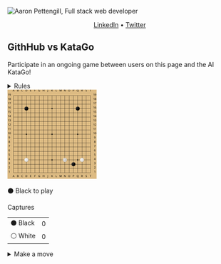 ![Aaron Pettengill, Full stack web developer](https://github.com/airjp73/airjp73/assets/25882770/e0a7aae2-6b70-4a3e-9681-2e7b61e5774d)

<div align="center">
  
  [LinkedIn](https://www.linkedin.com/in/aaron-pettengill-7706846b/) • [Twitter](https://twitter.com/PettengillAaron)
  
</div>

## GithHub vs KataGo

Participate in an ongoing game between users on this page and the AI KataGo!

<details>
  <summary>Rules</summary>
  <ul>
    <li>Click on any legal move in the "Make a move" section below at any time to play a move for either player.</li>
    <li>Every 6 hours, a move will be played by KataGo with a low number of playouts.</li>
    <li>The game ends when KataGo passes or resigns.</li>
    <li>Completed games are stored in the <strong>history</strong> folder in this repo.</li>
  </ul>

</details>

<img src="./current/board_1699639605538.svg" />

<!-- MOVES START -->
<p>⚫️ Black<!-- --> to play</p><table><summary>Captures</summary><tr><td>⚫️ Black</td><td>0</td></tr><tr><td>⚪️ White</td><td>0</td></tr></table><details><summary>Make a move</summary><table><caption>Key</caption><tr><td>A1, B2, C3, etc...</td><td>Valid move (click to make a move)</td></tr><tr><td>⚫️</td><td>Occupied by Black</td></tr><tr><td>⚪️</td><td>Occupied by White</td></tr><tr><td>⭕️</td><td>Illegal move due to <a href="https://senseis.xmp.net/?Ko">Ko</a></td></tr><tr><td>💀</td><td>Illegal move due to<!-- --> <a href="https://senseis.xmp.net/?Suicide">self-capture</a></td></tr></table><table><caption>Choose a spot to move</caption><tr><td></td><td>A</td><td>B</td><td>C</td><td>D</td><td>E</td><td>F</td><td>G</td><td>H</td><td>J</td><td>K</td><td>L</td><td>M</td><td>N</td><td>O</td><td>P</td><td>Q</td><td>R</td><td>S</td><td>T</td></tr><tr><td>19</td><td><a href="https://kifu-io-2.vercel.app/gh_game/move?point=aa&amp;stone=b">A19</a></td><td><a href="https://kifu-io-2.vercel.app/gh_game/move?point=ba&amp;stone=b">B19</a></td><td><a href="https://kifu-io-2.vercel.app/gh_game/move?point=ca&amp;stone=b">C19</a></td><td><a href="https://kifu-io-2.vercel.app/gh_game/move?point=da&amp;stone=b">D19</a></td><td><a href="https://kifu-io-2.vercel.app/gh_game/move?point=ea&amp;stone=b">E19</a></td><td><a href="https://kifu-io-2.vercel.app/gh_game/move?point=fa&amp;stone=b">F19</a></td><td><a href="https://kifu-io-2.vercel.app/gh_game/move?point=ga&amp;stone=b">G19</a></td><td><a href="https://kifu-io-2.vercel.app/gh_game/move?point=ha&amp;stone=b">H19</a></td><td><a href="https://kifu-io-2.vercel.app/gh_game/move?point=ia&amp;stone=b">J19</a></td><td><a href="https://kifu-io-2.vercel.app/gh_game/move?point=ja&amp;stone=b">K19</a></td><td><a href="https://kifu-io-2.vercel.app/gh_game/move?point=ka&amp;stone=b">L19</a></td><td><a href="https://kifu-io-2.vercel.app/gh_game/move?point=la&amp;stone=b">M19</a></td><td><a href="https://kifu-io-2.vercel.app/gh_game/move?point=ma&amp;stone=b">N19</a></td><td><a href="https://kifu-io-2.vercel.app/gh_game/move?point=na&amp;stone=b">O19</a></td><td><a href="https://kifu-io-2.vercel.app/gh_game/move?point=oa&amp;stone=b">P19</a></td><td><a href="https://kifu-io-2.vercel.app/gh_game/move?point=pa&amp;stone=b">Q19</a></td><td><a href="https://kifu-io-2.vercel.app/gh_game/move?point=qa&amp;stone=b">R19</a></td><td><a href="https://kifu-io-2.vercel.app/gh_game/move?point=ra&amp;stone=b">S19</a></td><td><a href="https://kifu-io-2.vercel.app/gh_game/move?point=sa&amp;stone=b">T19</a></td></tr><tr><td>18</td><td><a href="https://kifu-io-2.vercel.app/gh_game/move?point=ab&amp;stone=b">A18</a></td><td><a href="https://kifu-io-2.vercel.app/gh_game/move?point=bb&amp;stone=b">B18</a></td><td><a href="https://kifu-io-2.vercel.app/gh_game/move?point=cb&amp;stone=b">C18</a></td><td><a href="https://kifu-io-2.vercel.app/gh_game/move?point=db&amp;stone=b">D18</a></td><td><a href="https://kifu-io-2.vercel.app/gh_game/move?point=eb&amp;stone=b">E18</a></td><td><a href="https://kifu-io-2.vercel.app/gh_game/move?point=fb&amp;stone=b">F18</a></td><td><a href="https://kifu-io-2.vercel.app/gh_game/move?point=gb&amp;stone=b">G18</a></td><td><a href="https://kifu-io-2.vercel.app/gh_game/move?point=hb&amp;stone=b">H18</a></td><td><a href="https://kifu-io-2.vercel.app/gh_game/move?point=ib&amp;stone=b">J18</a></td><td><a href="https://kifu-io-2.vercel.app/gh_game/move?point=jb&amp;stone=b">K18</a></td><td><a href="https://kifu-io-2.vercel.app/gh_game/move?point=kb&amp;stone=b">L18</a></td><td><a href="https://kifu-io-2.vercel.app/gh_game/move?point=lb&amp;stone=b">M18</a></td><td><a href="https://kifu-io-2.vercel.app/gh_game/move?point=mb&amp;stone=b">N18</a></td><td><a href="https://kifu-io-2.vercel.app/gh_game/move?point=nb&amp;stone=b">O18</a></td><td><a href="https://kifu-io-2.vercel.app/gh_game/move?point=ob&amp;stone=b">P18</a></td><td><a href="https://kifu-io-2.vercel.app/gh_game/move?point=pb&amp;stone=b">Q18</a></td><td><a href="https://kifu-io-2.vercel.app/gh_game/move?point=qb&amp;stone=b">R18</a></td><td><a href="https://kifu-io-2.vercel.app/gh_game/move?point=rb&amp;stone=b">S18</a></td><td><a href="https://kifu-io-2.vercel.app/gh_game/move?point=sb&amp;stone=b">T18</a></td></tr><tr><td>17</td><td><a href="https://kifu-io-2.vercel.app/gh_game/move?point=ac&amp;stone=b">A17</a></td><td><a href="https://kifu-io-2.vercel.app/gh_game/move?point=bc&amp;stone=b">B17</a></td><td><a href="https://kifu-io-2.vercel.app/gh_game/move?point=cc&amp;stone=b">C17</a></td><td><a href="https://kifu-io-2.vercel.app/gh_game/move?point=dc&amp;stone=b">D17</a></td><td><a href="https://kifu-io-2.vercel.app/gh_game/move?point=ec&amp;stone=b">E17</a></td><td><a href="https://kifu-io-2.vercel.app/gh_game/move?point=fc&amp;stone=b">F17</a></td><td><a href="https://kifu-io-2.vercel.app/gh_game/move?point=gc&amp;stone=b">G17</a></td><td><a href="https://kifu-io-2.vercel.app/gh_game/move?point=hc&amp;stone=b">H17</a></td><td><a href="https://kifu-io-2.vercel.app/gh_game/move?point=ic&amp;stone=b">J17</a></td><td><a href="https://kifu-io-2.vercel.app/gh_game/move?point=jc&amp;stone=b">K17</a></td><td><a href="https://kifu-io-2.vercel.app/gh_game/move?point=kc&amp;stone=b">L17</a></td><td><a href="https://kifu-io-2.vercel.app/gh_game/move?point=lc&amp;stone=b">M17</a></td><td><a href="https://kifu-io-2.vercel.app/gh_game/move?point=mc&amp;stone=b">N17</a></td><td><a href="https://kifu-io-2.vercel.app/gh_game/move?point=nc&amp;stone=b">O17</a></td><td><a href="https://kifu-io-2.vercel.app/gh_game/move?point=oc&amp;stone=b">P17</a></td><td><a href="https://kifu-io-2.vercel.app/gh_game/move?point=pc&amp;stone=b">Q17</a></td><td><a href="https://kifu-io-2.vercel.app/gh_game/move?point=qc&amp;stone=b">R17</a></td><td><a href="https://kifu-io-2.vercel.app/gh_game/move?point=rc&amp;stone=b">S17</a></td><td><a href="https://kifu-io-2.vercel.app/gh_game/move?point=sc&amp;stone=b">T17</a></td></tr><tr><td>16</td><td><a href="https://kifu-io-2.vercel.app/gh_game/move?point=ad&amp;stone=b">A16</a></td><td><a href="https://kifu-io-2.vercel.app/gh_game/move?point=bd&amp;stone=b">B16</a></td><td><a href="https://kifu-io-2.vercel.app/gh_game/move?point=cd&amp;stone=b">C16</a></td><td>⚫️</td><td><a href="https://kifu-io-2.vercel.app/gh_game/move?point=ed&amp;stone=b">E16</a></td><td><a href="https://kifu-io-2.vercel.app/gh_game/move?point=fd&amp;stone=b">F16</a></td><td><a href="https://kifu-io-2.vercel.app/gh_game/move?point=gd&amp;stone=b">G16</a></td><td><a href="https://kifu-io-2.vercel.app/gh_game/move?point=hd&amp;stone=b">H16</a></td><td><a href="https://kifu-io-2.vercel.app/gh_game/move?point=id&amp;stone=b">J16</a></td><td><a href="https://kifu-io-2.vercel.app/gh_game/move?point=jd&amp;stone=b">K16</a></td><td><a href="https://kifu-io-2.vercel.app/gh_game/move?point=kd&amp;stone=b">L16</a></td><td><a href="https://kifu-io-2.vercel.app/gh_game/move?point=ld&amp;stone=b">M16</a></td><td><a href="https://kifu-io-2.vercel.app/gh_game/move?point=md&amp;stone=b">N16</a></td><td><a href="https://kifu-io-2.vercel.app/gh_game/move?point=nd&amp;stone=b">O16</a></td><td><a href="https://kifu-io-2.vercel.app/gh_game/move?point=od&amp;stone=b">P16</a></td><td>⚫️</td><td><a href="https://kifu-io-2.vercel.app/gh_game/move?point=qd&amp;stone=b">R16</a></td><td><a href="https://kifu-io-2.vercel.app/gh_game/move?point=rd&amp;stone=b">S16</a></td><td><a href="https://kifu-io-2.vercel.app/gh_game/move?point=sd&amp;stone=b">T16</a></td></tr><tr><td>15</td><td><a href="https://kifu-io-2.vercel.app/gh_game/move?point=ae&amp;stone=b">A15</a></td><td><a href="https://kifu-io-2.vercel.app/gh_game/move?point=be&amp;stone=b">B15</a></td><td><a href="https://kifu-io-2.vercel.app/gh_game/move?point=ce&amp;stone=b">C15</a></td><td><a href="https://kifu-io-2.vercel.app/gh_game/move?point=de&amp;stone=b">D15</a></td><td><a href="https://kifu-io-2.vercel.app/gh_game/move?point=ee&amp;stone=b">E15</a></td><td><a href="https://kifu-io-2.vercel.app/gh_game/move?point=fe&amp;stone=b">F15</a></td><td><a href="https://kifu-io-2.vercel.app/gh_game/move?point=ge&amp;stone=b">G15</a></td><td><a href="https://kifu-io-2.vercel.app/gh_game/move?point=he&amp;stone=b">H15</a></td><td><a href="https://kifu-io-2.vercel.app/gh_game/move?point=ie&amp;stone=b">J15</a></td><td><a href="https://kifu-io-2.vercel.app/gh_game/move?point=je&amp;stone=b">K15</a></td><td><a href="https://kifu-io-2.vercel.app/gh_game/move?point=ke&amp;stone=b">L15</a></td><td><a href="https://kifu-io-2.vercel.app/gh_game/move?point=le&amp;stone=b">M15</a></td><td><a href="https://kifu-io-2.vercel.app/gh_game/move?point=me&amp;stone=b">N15</a></td><td><a href="https://kifu-io-2.vercel.app/gh_game/move?point=ne&amp;stone=b">O15</a></td><td><a href="https://kifu-io-2.vercel.app/gh_game/move?point=oe&amp;stone=b">P15</a></td><td><a href="https://kifu-io-2.vercel.app/gh_game/move?point=pe&amp;stone=b">Q15</a></td><td><a href="https://kifu-io-2.vercel.app/gh_game/move?point=qe&amp;stone=b">R15</a></td><td><a href="https://kifu-io-2.vercel.app/gh_game/move?point=re&amp;stone=b">S15</a></td><td><a href="https://kifu-io-2.vercel.app/gh_game/move?point=se&amp;stone=b">T15</a></td></tr><tr><td>14</td><td><a href="https://kifu-io-2.vercel.app/gh_game/move?point=af&amp;stone=b">A14</a></td><td><a href="https://kifu-io-2.vercel.app/gh_game/move?point=bf&amp;stone=b">B14</a></td><td><a href="https://kifu-io-2.vercel.app/gh_game/move?point=cf&amp;stone=b">C14</a></td><td><a href="https://kifu-io-2.vercel.app/gh_game/move?point=df&amp;stone=b">D14</a></td><td><a href="https://kifu-io-2.vercel.app/gh_game/move?point=ef&amp;stone=b">E14</a></td><td><a href="https://kifu-io-2.vercel.app/gh_game/move?point=ff&amp;stone=b">F14</a></td><td><a href="https://kifu-io-2.vercel.app/gh_game/move?point=gf&amp;stone=b">G14</a></td><td><a href="https://kifu-io-2.vercel.app/gh_game/move?point=hf&amp;stone=b">H14</a></td><td><a href="https://kifu-io-2.vercel.app/gh_game/move?point=if&amp;stone=b">J14</a></td><td><a href="https://kifu-io-2.vercel.app/gh_game/move?point=jf&amp;stone=b">K14</a></td><td><a href="https://kifu-io-2.vercel.app/gh_game/move?point=kf&amp;stone=b">L14</a></td><td><a href="https://kifu-io-2.vercel.app/gh_game/move?point=lf&amp;stone=b">M14</a></td><td><a href="https://kifu-io-2.vercel.app/gh_game/move?point=mf&amp;stone=b">N14</a></td><td><a href="https://kifu-io-2.vercel.app/gh_game/move?point=nf&amp;stone=b">O14</a></td><td><a href="https://kifu-io-2.vercel.app/gh_game/move?point=of&amp;stone=b">P14</a></td><td><a href="https://kifu-io-2.vercel.app/gh_game/move?point=pf&amp;stone=b">Q14</a></td><td><a href="https://kifu-io-2.vercel.app/gh_game/move?point=qf&amp;stone=b">R14</a></td><td><a href="https://kifu-io-2.vercel.app/gh_game/move?point=rf&amp;stone=b">S14</a></td><td><a href="https://kifu-io-2.vercel.app/gh_game/move?point=sf&amp;stone=b">T14</a></td></tr><tr><td>13</td><td><a href="https://kifu-io-2.vercel.app/gh_game/move?point=ag&amp;stone=b">A13</a></td><td><a href="https://kifu-io-2.vercel.app/gh_game/move?point=bg&amp;stone=b">B13</a></td><td><a href="https://kifu-io-2.vercel.app/gh_game/move?point=cg&amp;stone=b">C13</a></td><td><a href="https://kifu-io-2.vercel.app/gh_game/move?point=dg&amp;stone=b">D13</a></td><td><a href="https://kifu-io-2.vercel.app/gh_game/move?point=eg&amp;stone=b">E13</a></td><td><a href="https://kifu-io-2.vercel.app/gh_game/move?point=fg&amp;stone=b">F13</a></td><td><a href="https://kifu-io-2.vercel.app/gh_game/move?point=gg&amp;stone=b">G13</a></td><td><a href="https://kifu-io-2.vercel.app/gh_game/move?point=hg&amp;stone=b">H13</a></td><td><a href="https://kifu-io-2.vercel.app/gh_game/move?point=ig&amp;stone=b">J13</a></td><td><a href="https://kifu-io-2.vercel.app/gh_game/move?point=jg&amp;stone=b">K13</a></td><td><a href="https://kifu-io-2.vercel.app/gh_game/move?point=kg&amp;stone=b">L13</a></td><td><a href="https://kifu-io-2.vercel.app/gh_game/move?point=lg&amp;stone=b">M13</a></td><td><a href="https://kifu-io-2.vercel.app/gh_game/move?point=mg&amp;stone=b">N13</a></td><td><a href="https://kifu-io-2.vercel.app/gh_game/move?point=ng&amp;stone=b">O13</a></td><td><a href="https://kifu-io-2.vercel.app/gh_game/move?point=og&amp;stone=b">P13</a></td><td><a href="https://kifu-io-2.vercel.app/gh_game/move?point=pg&amp;stone=b">Q13</a></td><td><a href="https://kifu-io-2.vercel.app/gh_game/move?point=qg&amp;stone=b">R13</a></td><td><a href="https://kifu-io-2.vercel.app/gh_game/move?point=rg&amp;stone=b">S13</a></td><td><a href="https://kifu-io-2.vercel.app/gh_game/move?point=sg&amp;stone=b">T13</a></td></tr><tr><td>12</td><td><a href="https://kifu-io-2.vercel.app/gh_game/move?point=ah&amp;stone=b">A12</a></td><td><a href="https://kifu-io-2.vercel.app/gh_game/move?point=bh&amp;stone=b">B12</a></td><td><a href="https://kifu-io-2.vercel.app/gh_game/move?point=ch&amp;stone=b">C12</a></td><td><a href="https://kifu-io-2.vercel.app/gh_game/move?point=dh&amp;stone=b">D12</a></td><td><a href="https://kifu-io-2.vercel.app/gh_game/move?point=eh&amp;stone=b">E12</a></td><td><a href="https://kifu-io-2.vercel.app/gh_game/move?point=fh&amp;stone=b">F12</a></td><td><a href="https://kifu-io-2.vercel.app/gh_game/move?point=gh&amp;stone=b">G12</a></td><td><a href="https://kifu-io-2.vercel.app/gh_game/move?point=hh&amp;stone=b">H12</a></td><td><a href="https://kifu-io-2.vercel.app/gh_game/move?point=ih&amp;stone=b">J12</a></td><td><a href="https://kifu-io-2.vercel.app/gh_game/move?point=jh&amp;stone=b">K12</a></td><td><a href="https://kifu-io-2.vercel.app/gh_game/move?point=kh&amp;stone=b">L12</a></td><td><a href="https://kifu-io-2.vercel.app/gh_game/move?point=lh&amp;stone=b">M12</a></td><td><a href="https://kifu-io-2.vercel.app/gh_game/move?point=mh&amp;stone=b">N12</a></td><td><a href="https://kifu-io-2.vercel.app/gh_game/move?point=nh&amp;stone=b">O12</a></td><td><a href="https://kifu-io-2.vercel.app/gh_game/move?point=oh&amp;stone=b">P12</a></td><td><a href="https://kifu-io-2.vercel.app/gh_game/move?point=ph&amp;stone=b">Q12</a></td><td><a href="https://kifu-io-2.vercel.app/gh_game/move?point=qh&amp;stone=b">R12</a></td><td><a href="https://kifu-io-2.vercel.app/gh_game/move?point=rh&amp;stone=b">S12</a></td><td><a href="https://kifu-io-2.vercel.app/gh_game/move?point=sh&amp;stone=b">T12</a></td></tr><tr><td>11</td><td><a href="https://kifu-io-2.vercel.app/gh_game/move?point=ai&amp;stone=b">A11</a></td><td><a href="https://kifu-io-2.vercel.app/gh_game/move?point=bi&amp;stone=b">B11</a></td><td><a href="https://kifu-io-2.vercel.app/gh_game/move?point=ci&amp;stone=b">C11</a></td><td><a href="https://kifu-io-2.vercel.app/gh_game/move?point=di&amp;stone=b">D11</a></td><td><a href="https://kifu-io-2.vercel.app/gh_game/move?point=ei&amp;stone=b">E11</a></td><td><a href="https://kifu-io-2.vercel.app/gh_game/move?point=fi&amp;stone=b">F11</a></td><td><a href="https://kifu-io-2.vercel.app/gh_game/move?point=gi&amp;stone=b">G11</a></td><td><a href="https://kifu-io-2.vercel.app/gh_game/move?point=hi&amp;stone=b">H11</a></td><td><a href="https://kifu-io-2.vercel.app/gh_game/move?point=ii&amp;stone=b">J11</a></td><td><a href="https://kifu-io-2.vercel.app/gh_game/move?point=ji&amp;stone=b">K11</a></td><td><a href="https://kifu-io-2.vercel.app/gh_game/move?point=ki&amp;stone=b">L11</a></td><td><a href="https://kifu-io-2.vercel.app/gh_game/move?point=li&amp;stone=b">M11</a></td><td><a href="https://kifu-io-2.vercel.app/gh_game/move?point=mi&amp;stone=b">N11</a></td><td><a href="https://kifu-io-2.vercel.app/gh_game/move?point=ni&amp;stone=b">O11</a></td><td><a href="https://kifu-io-2.vercel.app/gh_game/move?point=oi&amp;stone=b">P11</a></td><td><a href="https://kifu-io-2.vercel.app/gh_game/move?point=pi&amp;stone=b">Q11</a></td><td><a href="https://kifu-io-2.vercel.app/gh_game/move?point=qi&amp;stone=b">R11</a></td><td><a href="https://kifu-io-2.vercel.app/gh_game/move?point=ri&amp;stone=b">S11</a></td><td><a href="https://kifu-io-2.vercel.app/gh_game/move?point=si&amp;stone=b">T11</a></td></tr><tr><td>10</td><td><a href="https://kifu-io-2.vercel.app/gh_game/move?point=aj&amp;stone=b">A10</a></td><td><a href="https://kifu-io-2.vercel.app/gh_game/move?point=bj&amp;stone=b">B10</a></td><td><a href="https://kifu-io-2.vercel.app/gh_game/move?point=cj&amp;stone=b">C10</a></td><td><a href="https://kifu-io-2.vercel.app/gh_game/move?point=dj&amp;stone=b">D10</a></td><td><a href="https://kifu-io-2.vercel.app/gh_game/move?point=ej&amp;stone=b">E10</a></td><td><a href="https://kifu-io-2.vercel.app/gh_game/move?point=fj&amp;stone=b">F10</a></td><td><a href="https://kifu-io-2.vercel.app/gh_game/move?point=gj&amp;stone=b">G10</a></td><td><a href="https://kifu-io-2.vercel.app/gh_game/move?point=hj&amp;stone=b">H10</a></td><td><a href="https://kifu-io-2.vercel.app/gh_game/move?point=ij&amp;stone=b">J10</a></td><td><a href="https://kifu-io-2.vercel.app/gh_game/move?point=jj&amp;stone=b">K10</a></td><td><a href="https://kifu-io-2.vercel.app/gh_game/move?point=kj&amp;stone=b">L10</a></td><td><a href="https://kifu-io-2.vercel.app/gh_game/move?point=lj&amp;stone=b">M10</a></td><td><a href="https://kifu-io-2.vercel.app/gh_game/move?point=mj&amp;stone=b">N10</a></td><td><a href="https://kifu-io-2.vercel.app/gh_game/move?point=nj&amp;stone=b">O10</a></td><td><a href="https://kifu-io-2.vercel.app/gh_game/move?point=oj&amp;stone=b">P10</a></td><td><a href="https://kifu-io-2.vercel.app/gh_game/move?point=pj&amp;stone=b">Q10</a></td><td><a href="https://kifu-io-2.vercel.app/gh_game/move?point=qj&amp;stone=b">R10</a></td><td><a href="https://kifu-io-2.vercel.app/gh_game/move?point=rj&amp;stone=b">S10</a></td><td><a href="https://kifu-io-2.vercel.app/gh_game/move?point=sj&amp;stone=b">T10</a></td></tr><tr><td>9</td><td><a href="https://kifu-io-2.vercel.app/gh_game/move?point=ak&amp;stone=b">A9</a></td><td><a href="https://kifu-io-2.vercel.app/gh_game/move?point=bk&amp;stone=b">B9</a></td><td><a href="https://kifu-io-2.vercel.app/gh_game/move?point=ck&amp;stone=b">C9</a></td><td><a href="https://kifu-io-2.vercel.app/gh_game/move?point=dk&amp;stone=b">D9</a></td><td><a href="https://kifu-io-2.vercel.app/gh_game/move?point=ek&amp;stone=b">E9</a></td><td><a href="https://kifu-io-2.vercel.app/gh_game/move?point=fk&amp;stone=b">F9</a></td><td><a href="https://kifu-io-2.vercel.app/gh_game/move?point=gk&amp;stone=b">G9</a></td><td><a href="https://kifu-io-2.vercel.app/gh_game/move?point=hk&amp;stone=b">H9</a></td><td><a href="https://kifu-io-2.vercel.app/gh_game/move?point=ik&amp;stone=b">J9</a></td><td><a href="https://kifu-io-2.vercel.app/gh_game/move?point=jk&amp;stone=b">K9</a></td><td><a href="https://kifu-io-2.vercel.app/gh_game/move?point=kk&amp;stone=b">L9</a></td><td><a href="https://kifu-io-2.vercel.app/gh_game/move?point=lk&amp;stone=b">M9</a></td><td><a href="https://kifu-io-2.vercel.app/gh_game/move?point=mk&amp;stone=b">N9</a></td><td><a href="https://kifu-io-2.vercel.app/gh_game/move?point=nk&amp;stone=b">O9</a></td><td><a href="https://kifu-io-2.vercel.app/gh_game/move?point=ok&amp;stone=b">P9</a></td><td><a href="https://kifu-io-2.vercel.app/gh_game/move?point=pk&amp;stone=b">Q9</a></td><td><a href="https://kifu-io-2.vercel.app/gh_game/move?point=qk&amp;stone=b">R9</a></td><td><a href="https://kifu-io-2.vercel.app/gh_game/move?point=rk&amp;stone=b">S9</a></td><td><a href="https://kifu-io-2.vercel.app/gh_game/move?point=sk&amp;stone=b">T9</a></td></tr><tr><td>8</td><td><a href="https://kifu-io-2.vercel.app/gh_game/move?point=al&amp;stone=b">A8</a></td><td><a href="https://kifu-io-2.vercel.app/gh_game/move?point=bl&amp;stone=b">B8</a></td><td><a href="https://kifu-io-2.vercel.app/gh_game/move?point=cl&amp;stone=b">C8</a></td><td><a href="https://kifu-io-2.vercel.app/gh_game/move?point=dl&amp;stone=b">D8</a></td><td><a href="https://kifu-io-2.vercel.app/gh_game/move?point=el&amp;stone=b">E8</a></td><td><a href="https://kifu-io-2.vercel.app/gh_game/move?point=fl&amp;stone=b">F8</a></td><td><a href="https://kifu-io-2.vercel.app/gh_game/move?point=gl&amp;stone=b">G8</a></td><td><a href="https://kifu-io-2.vercel.app/gh_game/move?point=hl&amp;stone=b">H8</a></td><td><a href="https://kifu-io-2.vercel.app/gh_game/move?point=il&amp;stone=b">J8</a></td><td><a href="https://kifu-io-2.vercel.app/gh_game/move?point=jl&amp;stone=b">K8</a></td><td><a href="https://kifu-io-2.vercel.app/gh_game/move?point=kl&amp;stone=b">L8</a></td><td><a href="https://kifu-io-2.vercel.app/gh_game/move?point=ll&amp;stone=b">M8</a></td><td><a href="https://kifu-io-2.vercel.app/gh_game/move?point=ml&amp;stone=b">N8</a></td><td><a href="https://kifu-io-2.vercel.app/gh_game/move?point=nl&amp;stone=b">O8</a></td><td><a href="https://kifu-io-2.vercel.app/gh_game/move?point=ol&amp;stone=b">P8</a></td><td><a href="https://kifu-io-2.vercel.app/gh_game/move?point=pl&amp;stone=b">Q8</a></td><td><a href="https://kifu-io-2.vercel.app/gh_game/move?point=ql&amp;stone=b">R8</a></td><td><a href="https://kifu-io-2.vercel.app/gh_game/move?point=rl&amp;stone=b">S8</a></td><td><a href="https://kifu-io-2.vercel.app/gh_game/move?point=sl&amp;stone=b">T8</a></td></tr><tr><td>7</td><td><a href="https://kifu-io-2.vercel.app/gh_game/move?point=am&amp;stone=b">A7</a></td><td><a href="https://kifu-io-2.vercel.app/gh_game/move?point=bm&amp;stone=b">B7</a></td><td><a href="https://kifu-io-2.vercel.app/gh_game/move?point=cm&amp;stone=b">C7</a></td><td><a href="https://kifu-io-2.vercel.app/gh_game/move?point=dm&amp;stone=b">D7</a></td><td><a href="https://kifu-io-2.vercel.app/gh_game/move?point=em&amp;stone=b">E7</a></td><td><a href="https://kifu-io-2.vercel.app/gh_game/move?point=fm&amp;stone=b">F7</a></td><td><a href="https://kifu-io-2.vercel.app/gh_game/move?point=gm&amp;stone=b">G7</a></td><td><a href="https://kifu-io-2.vercel.app/gh_game/move?point=hm&amp;stone=b">H7</a></td><td><a href="https://kifu-io-2.vercel.app/gh_game/move?point=im&amp;stone=b">J7</a></td><td><a href="https://kifu-io-2.vercel.app/gh_game/move?point=jm&amp;stone=b">K7</a></td><td><a href="https://kifu-io-2.vercel.app/gh_game/move?point=km&amp;stone=b">L7</a></td><td><a href="https://kifu-io-2.vercel.app/gh_game/move?point=lm&amp;stone=b">M7</a></td><td><a href="https://kifu-io-2.vercel.app/gh_game/move?point=mm&amp;stone=b">N7</a></td><td><a href="https://kifu-io-2.vercel.app/gh_game/move?point=nm&amp;stone=b">O7</a></td><td><a href="https://kifu-io-2.vercel.app/gh_game/move?point=om&amp;stone=b">P7</a></td><td><a href="https://kifu-io-2.vercel.app/gh_game/move?point=pm&amp;stone=b">Q7</a></td><td><a href="https://kifu-io-2.vercel.app/gh_game/move?point=qm&amp;stone=b">R7</a></td><td><a href="https://kifu-io-2.vercel.app/gh_game/move?point=rm&amp;stone=b">S7</a></td><td><a href="https://kifu-io-2.vercel.app/gh_game/move?point=sm&amp;stone=b">T7</a></td></tr><tr><td>6</td><td><a href="https://kifu-io-2.vercel.app/gh_game/move?point=an&amp;stone=b">A6</a></td><td><a href="https://kifu-io-2.vercel.app/gh_game/move?point=bn&amp;stone=b">B6</a></td><td><a href="https://kifu-io-2.vercel.app/gh_game/move?point=cn&amp;stone=b">C6</a></td><td><a href="https://kifu-io-2.vercel.app/gh_game/move?point=dn&amp;stone=b">D6</a></td><td><a href="https://kifu-io-2.vercel.app/gh_game/move?point=en&amp;stone=b">E6</a></td><td><a href="https://kifu-io-2.vercel.app/gh_game/move?point=fn&amp;stone=b">F6</a></td><td><a href="https://kifu-io-2.vercel.app/gh_game/move?point=gn&amp;stone=b">G6</a></td><td><a href="https://kifu-io-2.vercel.app/gh_game/move?point=hn&amp;stone=b">H6</a></td><td><a href="https://kifu-io-2.vercel.app/gh_game/move?point=in&amp;stone=b">J6</a></td><td><a href="https://kifu-io-2.vercel.app/gh_game/move?point=jn&amp;stone=b">K6</a></td><td><a href="https://kifu-io-2.vercel.app/gh_game/move?point=kn&amp;stone=b">L6</a></td><td><a href="https://kifu-io-2.vercel.app/gh_game/move?point=ln&amp;stone=b">M6</a></td><td><a href="https://kifu-io-2.vercel.app/gh_game/move?point=mn&amp;stone=b">N6</a></td><td><a href="https://kifu-io-2.vercel.app/gh_game/move?point=nn&amp;stone=b">O6</a></td><td><a href="https://kifu-io-2.vercel.app/gh_game/move?point=on&amp;stone=b">P6</a></td><td><a href="https://kifu-io-2.vercel.app/gh_game/move?point=pn&amp;stone=b">Q6</a></td><td><a href="https://kifu-io-2.vercel.app/gh_game/move?point=qn&amp;stone=b">R6</a></td><td><a href="https://kifu-io-2.vercel.app/gh_game/move?point=rn&amp;stone=b">S6</a></td><td><a href="https://kifu-io-2.vercel.app/gh_game/move?point=sn&amp;stone=b">T6</a></td></tr><tr><td>5</td><td><a href="https://kifu-io-2.vercel.app/gh_game/move?point=ao&amp;stone=b">A5</a></td><td><a href="https://kifu-io-2.vercel.app/gh_game/move?point=bo&amp;stone=b">B5</a></td><td><a href="https://kifu-io-2.vercel.app/gh_game/move?point=co&amp;stone=b">C5</a></td><td><a href="https://kifu-io-2.vercel.app/gh_game/move?point=do&amp;stone=b">D5</a></td><td><a href="https://kifu-io-2.vercel.app/gh_game/move?point=eo&amp;stone=b">E5</a></td><td><a href="https://kifu-io-2.vercel.app/gh_game/move?point=fo&amp;stone=b">F5</a></td><td><a href="https://kifu-io-2.vercel.app/gh_game/move?point=go&amp;stone=b">G5</a></td><td><a href="https://kifu-io-2.vercel.app/gh_game/move?point=ho&amp;stone=b">H5</a></td><td><a href="https://kifu-io-2.vercel.app/gh_game/move?point=io&amp;stone=b">J5</a></td><td><a href="https://kifu-io-2.vercel.app/gh_game/move?point=jo&amp;stone=b">K5</a></td><td><a href="https://kifu-io-2.vercel.app/gh_game/move?point=ko&amp;stone=b">L5</a></td><td><a href="https://kifu-io-2.vercel.app/gh_game/move?point=lo&amp;stone=b">M5</a></td><td><a href="https://kifu-io-2.vercel.app/gh_game/move?point=mo&amp;stone=b">N5</a></td><td><a href="https://kifu-io-2.vercel.app/gh_game/move?point=no&amp;stone=b">O5</a></td><td><a href="https://kifu-io-2.vercel.app/gh_game/move?point=oo&amp;stone=b">P5</a></td><td><a href="https://kifu-io-2.vercel.app/gh_game/move?point=po&amp;stone=b">Q5</a></td><td><a href="https://kifu-io-2.vercel.app/gh_game/move?point=qo&amp;stone=b">R5</a></td><td><a href="https://kifu-io-2.vercel.app/gh_game/move?point=ro&amp;stone=b">S5</a></td><td><a href="https://kifu-io-2.vercel.app/gh_game/move?point=so&amp;stone=b">T5</a></td></tr><tr><td>4</td><td><a href="https://kifu-io-2.vercel.app/gh_game/move?point=ap&amp;stone=b">A4</a></td><td><a href="https://kifu-io-2.vercel.app/gh_game/move?point=bp&amp;stone=b">B4</a></td><td><a href="https://kifu-io-2.vercel.app/gh_game/move?point=cp&amp;stone=b">C4</a></td><td>⚪️</td><td><a href="https://kifu-io-2.vercel.app/gh_game/move?point=ep&amp;stone=b">E4</a></td><td><a href="https://kifu-io-2.vercel.app/gh_game/move?point=fp&amp;stone=b">F4</a></td><td><a href="https://kifu-io-2.vercel.app/gh_game/move?point=gp&amp;stone=b">G4</a></td><td><a href="https://kifu-io-2.vercel.app/gh_game/move?point=hp&amp;stone=b">H4</a></td><td><a href="https://kifu-io-2.vercel.app/gh_game/move?point=ip&amp;stone=b">J4</a></td><td><a href="https://kifu-io-2.vercel.app/gh_game/move?point=jp&amp;stone=b">K4</a></td><td><a href="https://kifu-io-2.vercel.app/gh_game/move?point=kp&amp;stone=b">L4</a></td><td><a href="https://kifu-io-2.vercel.app/gh_game/move?point=lp&amp;stone=b">M4</a></td><td>⚪️</td><td><a href="https://kifu-io-2.vercel.app/gh_game/move?point=np&amp;stone=b">O4</a></td><td><a href="https://kifu-io-2.vercel.app/gh_game/move?point=op&amp;stone=b">P4</a></td><td><a href="https://kifu-io-2.vercel.app/gh_game/move?point=pp&amp;stone=b">Q4</a></td><td>⚪️</td><td><a href="https://kifu-io-2.vercel.app/gh_game/move?point=rp&amp;stone=b">S4</a></td><td><a href="https://kifu-io-2.vercel.app/gh_game/move?point=sp&amp;stone=b">T4</a></td></tr><tr><td>3</td><td><a href="https://kifu-io-2.vercel.app/gh_game/move?point=aq&amp;stone=b">A3</a></td><td><a href="https://kifu-io-2.vercel.app/gh_game/move?point=bq&amp;stone=b">B3</a></td><td><a href="https://kifu-io-2.vercel.app/gh_game/move?point=cq&amp;stone=b">C3</a></td><td><a href="https://kifu-io-2.vercel.app/gh_game/move?point=dq&amp;stone=b">D3</a></td><td><a href="https://kifu-io-2.vercel.app/gh_game/move?point=eq&amp;stone=b">E3</a></td><td><a href="https://kifu-io-2.vercel.app/gh_game/move?point=fq&amp;stone=b">F3</a></td><td><a href="https://kifu-io-2.vercel.app/gh_game/move?point=gq&amp;stone=b">G3</a></td><td><a href="https://kifu-io-2.vercel.app/gh_game/move?point=hq&amp;stone=b">H3</a></td><td><a href="https://kifu-io-2.vercel.app/gh_game/move?point=iq&amp;stone=b">J3</a></td><td><a href="https://kifu-io-2.vercel.app/gh_game/move?point=jq&amp;stone=b">K3</a></td><td><a href="https://kifu-io-2.vercel.app/gh_game/move?point=kq&amp;stone=b">L3</a></td><td><a href="https://kifu-io-2.vercel.app/gh_game/move?point=lq&amp;stone=b">M3</a></td><td><a href="https://kifu-io-2.vercel.app/gh_game/move?point=mq&amp;stone=b">N3</a></td><td><a href="https://kifu-io-2.vercel.app/gh_game/move?point=nq&amp;stone=b">O3</a></td><td>⚫️</td><td><a href="https://kifu-io-2.vercel.app/gh_game/move?point=pq&amp;stone=b">Q3</a></td><td><a href="https://kifu-io-2.vercel.app/gh_game/move?point=qq&amp;stone=b">R3</a></td><td><a href="https://kifu-io-2.vercel.app/gh_game/move?point=rq&amp;stone=b">S3</a></td><td><a href="https://kifu-io-2.vercel.app/gh_game/move?point=sq&amp;stone=b">T3</a></td></tr><tr><td>2</td><td><a href="https://kifu-io-2.vercel.app/gh_game/move?point=ar&amp;stone=b">A2</a></td><td><a href="https://kifu-io-2.vercel.app/gh_game/move?point=br&amp;stone=b">B2</a></td><td><a href="https://kifu-io-2.vercel.app/gh_game/move?point=cr&amp;stone=b">C2</a></td><td><a href="https://kifu-io-2.vercel.app/gh_game/move?point=dr&amp;stone=b">D2</a></td><td><a href="https://kifu-io-2.vercel.app/gh_game/move?point=er&amp;stone=b">E2</a></td><td><a href="https://kifu-io-2.vercel.app/gh_game/move?point=fr&amp;stone=b">F2</a></td><td><a href="https://kifu-io-2.vercel.app/gh_game/move?point=gr&amp;stone=b">G2</a></td><td><a href="https://kifu-io-2.vercel.app/gh_game/move?point=hr&amp;stone=b">H2</a></td><td><a href="https://kifu-io-2.vercel.app/gh_game/move?point=ir&amp;stone=b">J2</a></td><td><a href="https://kifu-io-2.vercel.app/gh_game/move?point=jr&amp;stone=b">K2</a></td><td><a href="https://kifu-io-2.vercel.app/gh_game/move?point=kr&amp;stone=b">L2</a></td><td><a href="https://kifu-io-2.vercel.app/gh_game/move?point=lr&amp;stone=b">M2</a></td><td><a href="https://kifu-io-2.vercel.app/gh_game/move?point=mr&amp;stone=b">N2</a></td><td><a href="https://kifu-io-2.vercel.app/gh_game/move?point=nr&amp;stone=b">O2</a></td><td><a href="https://kifu-io-2.vercel.app/gh_game/move?point=or&amp;stone=b">P2</a></td><td><a href="https://kifu-io-2.vercel.app/gh_game/move?point=pr&amp;stone=b">Q2</a></td><td><a href="https://kifu-io-2.vercel.app/gh_game/move?point=qr&amp;stone=b">R2</a></td><td><a href="https://kifu-io-2.vercel.app/gh_game/move?point=rr&amp;stone=b">S2</a></td><td><a href="https://kifu-io-2.vercel.app/gh_game/move?point=sr&amp;stone=b">T2</a></td></tr><tr><td>1</td><td><a href="https://kifu-io-2.vercel.app/gh_game/move?point=as&amp;stone=b">A1</a></td><td><a href="https://kifu-io-2.vercel.app/gh_game/move?point=bs&amp;stone=b">B1</a></td><td><a href="https://kifu-io-2.vercel.app/gh_game/move?point=cs&amp;stone=b">C1</a></td><td><a href="https://kifu-io-2.vercel.app/gh_game/move?point=ds&amp;stone=b">D1</a></td><td><a href="https://kifu-io-2.vercel.app/gh_game/move?point=es&amp;stone=b">E1</a></td><td><a href="https://kifu-io-2.vercel.app/gh_game/move?point=fs&amp;stone=b">F1</a></td><td><a href="https://kifu-io-2.vercel.app/gh_game/move?point=gs&amp;stone=b">G1</a></td><td><a href="https://kifu-io-2.vercel.app/gh_game/move?point=hs&amp;stone=b">H1</a></td><td><a href="https://kifu-io-2.vercel.app/gh_game/move?point=is&amp;stone=b">J1</a></td><td><a href="https://kifu-io-2.vercel.app/gh_game/move?point=js&amp;stone=b">K1</a></td><td><a href="https://kifu-io-2.vercel.app/gh_game/move?point=ks&amp;stone=b">L1</a></td><td><a href="https://kifu-io-2.vercel.app/gh_game/move?point=ls&amp;stone=b">M1</a></td><td><a href="https://kifu-io-2.vercel.app/gh_game/move?point=ms&amp;stone=b">N1</a></td><td><a href="https://kifu-io-2.vercel.app/gh_game/move?point=ns&amp;stone=b">O1</a></td><td><a href="https://kifu-io-2.vercel.app/gh_game/move?point=os&amp;stone=b">P1</a></td><td><a href="https://kifu-io-2.vercel.app/gh_game/move?point=ps&amp;stone=b">Q1</a></td><td><a href="https://kifu-io-2.vercel.app/gh_game/move?point=qs&amp;stone=b">R1</a></td><td><a href="https://kifu-io-2.vercel.app/gh_game/move?point=rs&amp;stone=b">S1</a></td><td><a href="https://kifu-io-2.vercel.app/gh_game/move?point=ss&amp;stone=b">T1</a></td></tr></table></details>
<!-- MOVES END -->